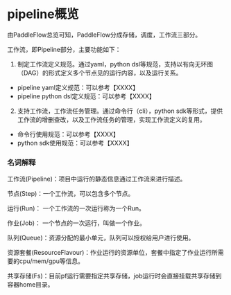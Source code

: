 # pipeline概览

由PaddleFlow总览可知，PaddleFlow分成存储，调度，工作流三部分。

工作流，即Pipeline部分，主要功能如下：

1. 制定工作流定义规范。通过yaml，python dsl等规范，支持以有向无环图（DAG）的形式定义多个节点见的运行内容，以及运行关系。

- pipeline yaml定义规范：可以参考【XXXX】
- pipeline python dsl定义规范：可以参考【XXXX】

2. 支持工作流，工作流任务管理。通过命令行（cli），python sdk等形式，提供工作流的增删查改，以及工作流任务的管理，实现工作流定义的复用。

- 命令行使用规范：可以参考【XXXX】
- python sdk使用规范：可以参考【XXXX】


### 名词解释

工作流(Pipeline)：项目中运行的静态信息通过工作流来进行描述。

节点(Step)：一个工作流，可以包含多个节点。

运行(Run)： 一个工作流的一次运行称为一个Run。

作业(Job)： 一个节点的一次运行，叫做一个作业。

队列(Queue)：资源分配的最小单元，队列可以授权给用户进行使用。

资源套餐(ResourceFlavour)：作业运行的资源单位，套餐中指定了作业运行所需要的cpu/mem/gpu等信息。

共享存储(Fs)：目前pf运行需要指定共享存储，job运行时会直接挂载共享存储到容器home目录。
